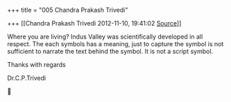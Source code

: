 +++
title = "005 Chandra Prakash Trivedi"

+++
[[Chandra Prakash Trivedi	2012-11-10, 19:41:02 [Source](https://groups.google.com/g/bvparishat/c/kN_lAHN9lOo)]]



Where you are living? Indus Valley was scientifically developed in all respect. The each symbols has a meaning, just to capture the symbol is not sufficient to narrate the text behind the symbol. It is not a script symbol.  
  
Thanks with regards  
  
Dr.C.P.Trivedi  



